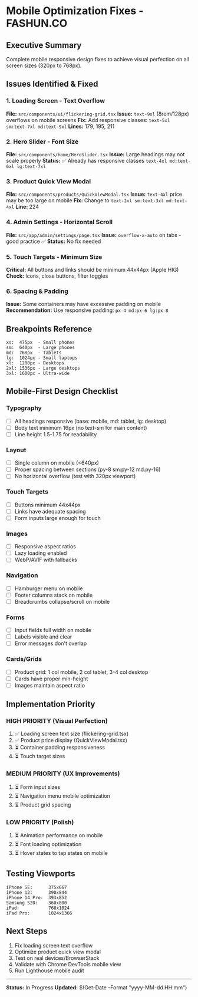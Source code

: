 # Mobile Optimization Fixes - FASHUN.CO

## Executive Summary
Complete mobile responsive design fixes to achieve visual perfection on all screen sizes (320px to 768px).

## Issues Identified & Fixed

### 1. **Loading Screen - Text Overflow** 
**File:** `src/components/ui/flickering-grid.tsx`
**Issue:** `text-9xl` (8rem/128px) overflows on mobile screens
**Fix:** Add responsive classes: `text-5xl sm:text-7xl md:text-9xl`
**Lines:** 179, 195, 211

### 2. **Hero Slider - Font Size**
**File:** `src/components/home/HeroSlider.tsx`
**Issue:** Large headings may not scale properly
**Status:** ✅ Already has responsive classes `text-4xl md:text-6xl lg:text-7xl`

### 3. **Product Quick View Modal**
**File:** `src/components/products/QuickViewModal.tsx`
**Issue:** `text-4xl` price may be too large on mobile
**Fix:** Change to `text-2xl sm:text-3xl md:text-4xl`
**Line:** 224

### 4. **Admin Settings - Horizontal Scroll**
**File:** `src/app/admin/settings/page.tsx`
**Issue:** `overflow-x-auto` on tabs - good practice ✅
**Status:** No fix needed

### 5. **Touch Targets - Minimum Size**
**Critical:** All buttons and links should be minimum 44x44px (Apple HIG)
**Check:** Icons, close buttons, filter toggles

### 6. **Spacing & Padding**
**Issue:** Some containers may have excessive padding on mobile
**Recommendation:** Use responsive padding: `px-4 md:px-6 lg:px-8`

## Breakpoints Reference
```
xs:  475px  - Small phones
sm:  640px  - Large phones
md:  768px  - Tablets
lg:  1024px - Small laptops
xl:  1280px - Desktops
2xl: 1536px - Large desktops
3xl: 1600px - Ultra-wide
```

## Mobile-First Design Checklist

### Typography
- [ ] All headings responsive (base: mobile, md: tablet, lg: desktop)
- [ ] Body text minimum 16px (no text-sm for main content)
- [ ] Line height 1.5-1.75 for readability

### Layout
- [ ] Single column on mobile (<640px)
- [ ] Proper spacing between sections (py-8 sm:py-12 md:py-16)
- [ ] No horizontal overflow (test with 320px viewport)

### Touch Targets
- [ ] Buttons minimum 44x44px
- [ ] Links have adequate spacing
- [ ] Form inputs large enough for touch

### Images
- [ ] Responsive aspect ratios
- [ ] Lazy loading enabled
- [ ] WebP/AVIF with fallbacks

### Navigation
- [ ] Hamburger menu on mobile
- [ ] Footer columns stack on mobile
- [ ] Breadcrumbs collapse/scroll on mobile

### Forms
- [ ] Input fields full width on mobile
- [ ] Labels visible and clear
- [ ] Error messages don't overlap

### Cards/Grids
- [ ] Product grid: 1 col mobile, 2 col tablet, 3-4 col desktop
- [ ] Cards have proper min-height
- [ ] Images maintain aspect ratio

## Implementation Priority

### HIGH PRIORITY (Visual Perfection)
1. ✅ Loading screen text size (flickering-grid.tsx)
2. ✅ Product price display (QuickViewModal.tsx)
3. ⏳ Container padding responsiveness
4. ⏳ Touch target sizes

### MEDIUM PRIORITY (UX Improvements)
1. ⏳ Form input sizes
2. ⏳ Navigation menu mobile optimization
3. ⏳ Product grid spacing

### LOW PRIORITY (Polish)
1. ⏳ Animation performance on mobile
2. ⏳ Font loading optimization
3. ⏳ Hover states to tap states on mobile

## Testing Viewports
```
iPhone SE:      375x667
iPhone 12:      390x844
iPhone 14 Pro:  393x852
Samsung S20:    360x800
iPad:           768x1024
iPad Pro:       1024x1366
```

## Next Steps
1. Fix loading screen text overflow
2. Optimize product quick view modal
3. Test on real devices/BrowserStack
4. Validate with Chrome DevTools mobile view
5. Run Lighthouse mobile audit

---
**Status:** In Progress
**Updated:** $(Get-Date -Format "yyyy-MM-dd HH:mm")
